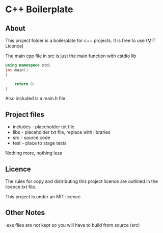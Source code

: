
# C++ Boilerplate

## About

This project folder is a boilerplate for c++ projects. 
It is free to use (MIT Licence)

The main cpp file in src is just the main function with cstdio lib

```c++
using namespace std;
int main()
{

    return 0;
}
```

Also included is a main.h file

## Project files

* includes - placeholder txt file
* libs - placeholder txt file, replace with libraries
* src - source code
* test - place to stage tests

Nothing more, nothing less

## Licence

The rules for copy and distributing this project licence are
outlined in the licence.txt file.

This project is under an MIT licence

## Other Notes

.exe files are not kept so you will have to build from source (src)